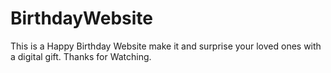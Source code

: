 # BirthdayWebsite
This is a Happy Birthday Website make it and surprise your loved ones with a digital gift. Thanks for Watching.
